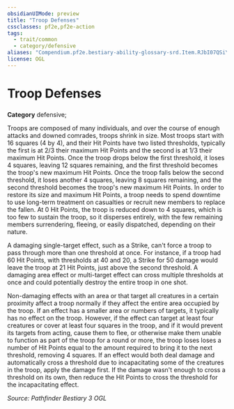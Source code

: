 ```yaml
---
obsidianUIMode: preview
title: "Troop Defenses"
cssclasses: pf2e,pf2e-action
tags:
  - trait/common
  - category/defensive
aliases: "Compendium.pf2e.bestiary-ability-glossary-srd.Item.RJbI07QSiYp0SF9A"
license: OGL
---
```

# Troop Defenses

### 

**Category** defensive; 




Troops are composed of many individuals, and over the course of enough attacks and downed comrades, troops shrink in size. Most troops start with 16 squares (4 by 4), and their Hit Points have two listed thresholds, typically the first is at 2/3 their maximum Hit Points and the second is at 1/3 their maximum Hit Points. Once the troop drops below the first threshold, it loses 4 squares, leaving 12 squares remaining, and the first threshold becomes the troop's new maximum Hit Points. Once the troop falls below the second threshold, it loses another 4 squares, leaving 8 squares remaining, and the second threshold becomes the troop's new maximum Hit Points. In order to restore its size and maximum Hit Points, a troop needs to spend downtime to use long-term treatment on casualties or recruit new members to replace the fallen. At 0 Hit Points, the troop is reduced down to 4 squares, which is too few to sustain the troop, so it disperses entirely, with the few remaining members surrendering, fleeing, or easily dispatched, depending on their nature.

A damaging single-target effect, such as a Strike, can't force a troop to pass through more than one threshold at once. For instance, if a troop had 60 Hit Points, with thresholds at 40 and 20, a Strike for 50 damage would leave the troop at 21 Hit Points, just above the second threshold. A damaging area effect or multi-target effect can cross multiple thresholds at once and could potentially destroy the entire troop in one shot.

Non-damaging effects with an area or that target all creatures in a certain proximity affect a troop normally if they affect the entire area occupied by the troop. If an effect has a smaller area or numbers of targets, it typically has no effect on the troop. However, if the effect can target at least four creatures or cover at least four squares in the troop, and if it would prevent its targets from acting, cause them to flee, or otherwise make them unable to function as part of the troop for a round or more, the troop loses loses a number of Hit Points equal to the amount required to bring it to the next threshold, removing 4 squares. If an effect would both deal damage and automatically cross a threshold due to incapacitating some of the creatures in the troop, apply the damage first. If the damage wasn't enough to cross a threshold on its own, then reduce the Hit Points to cross the threshold for the incapacitating effect.

*Source: Pathfinder Bestiary 3*
*OGL*